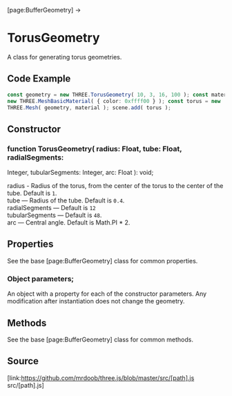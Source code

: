 [page:BufferGeometry] →

# TorusGeometry

A class for generating torus geometries.

## Code Example

  
```ts  
const geometry = new THREE.TorusGeometry( 10, 3, 16, 100 ); const material =
new THREE.MeshBasicMaterial( { color: 0xffff00 } ); const torus = new
THREE.Mesh( geometry, material ); scene.add( torus );  
```  

## Constructor

###  function TorusGeometry( radius: Float, tube: Float, radialSegments:
Integer, tubularSegments: Integer, arc: Float ): void;

radius - Radius of the torus, from the center of the torus to the center of
the tube. Default is `1`.  
tube — Radius of the tube. Default is `0.4`.  
radialSegments — Default is `12`  
tubularSegments — Default is `48`.  
arc — Central angle. Default is Math.PI * 2.

## Properties

See the base [page:BufferGeometry] class for common properties.

###  Object parameters;

An object with a property for each of the constructor parameters. Any
modification after instantiation does not change the geometry.

## Methods

See the base [page:BufferGeometry] class for common methods.

## Source

[link:https://github.com/mrdoob/three.js/blob/master/src/[path].js
src/[path].js]

